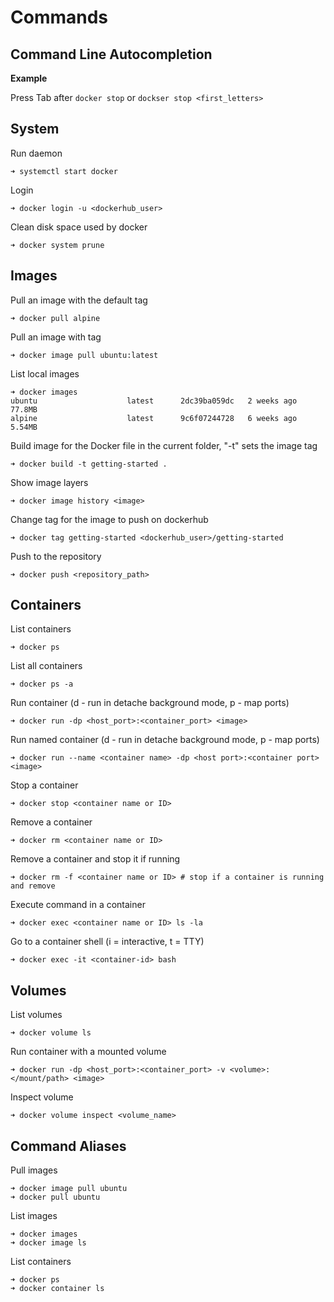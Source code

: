 # Commands

## Command Line Autocompletion

**Example**

Press Tab after `docker stop` or `dockser stop <first_letters>`

## System

Run daemon

    ➜ systemctl start docker

Login

    ➜ docker login -u <dockerhub_user>

Clean disk space used by docker

    ➜ docker system prune

## Images

Pull an image with the default tag

    ➜ docker pull alpine

Pull an image with tag

    ➜ docker image pull ubuntu:latest

List local images

    ➜ docker images
    ubuntu                    latest      2dc39ba059dc   2 weeks ago    77.8MB
    alpine                    latest      9c6f07244728   6 weeks ago    5.54MB

Build image for the Docker file in the current folder, "-t" sets the image tag

    ➜ docker build -t getting-started .

Show image layers

    ➜ docker image history <image>

Change tag for the image to push on dockerhub

    ➜ docker tag getting-started <dockerhub_user>/getting-started

Push to the repository

    ➜ docker push <repository_path>

## Containers

List containers

    ➜ docker ps

List all containers

    ➜ docker ps -a

Run container (d - run in detache background mode, p - map ports)

    ➜ docker run -dp <host_port>:<container_port> <image>

Run named container (d - run in detache background mode, p - map ports)

    ➜ docker run --name <container name> -dp <host port>:<container port> <image>

Stop a container

    ➜ docker stop <container name or ID>

Remove a container

    ➜ docker rm <container name or ID>

Remove a container and stop it if running

    ➜ docker rm -f <container name or ID> # stop if a container is running and remove

Execute command in a container

    ➜ docker exec <container name or ID> ls -la

Go to a container shell (i = interactive, t = TTY)

    ➜ docker exec -it <container-id> bash 

## Volumes

List volumes

    ➜ docker volume ls

Run container with a mounted volume

    ➜ docker run -dp <host_port>:<container_port> -v <volume>:</mount/path> <image>

Inspect volume

    ➜ docker volume inspect <volume_name>

## Command Aliases

Pull images

    ➜ docker image pull ubuntu
    ➜ docker pull ubuntu

List images

    ➜ docker images
    ➜ docker image ls

List containers

    ➜ docker ps
    ➜ docker container ls
